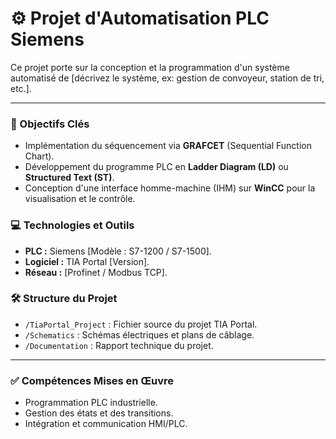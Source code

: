 # ⚙️ Projet d'Automatisation PLC Siemens

Ce projet porte sur la conception et la programmation d'un système automatisé de [décrivez le système, ex: gestion de convoyeur, station de tri, etc.].

---

### 🎯 Objectifs Clés

* Implémentation du séquencement via **GRAFCET** (Sequential Function Chart).
* Développement du programme PLC en **Ladder Diagram (LD)** ou **Structured Text (ST)**.
* Conception d'une interface homme-machine (IHM) sur **WinCC** pour la visualisation et le contrôle.

### 💻 Technologies et Outils

* **PLC :** Siemens [Modèle : S7-1200 / S7-1500].
* **Logiciel :** TIA Portal [Version].
* **Réseau :** [Profinet / Modbus TCP].

### 🛠️ Structure du Projet

* `/TiaPortal_Project` : Fichier source du projet TIA Portal.
* `/Schematics` : Schémas électriques et plans de câblage.
* `/Documentation` : Rapport technique du projet.

---

### ✅ Compétences Mises en Œuvre

* Programmation PLC industrielle.
* Gestion des états et des transitions.
* Intégration et communication HMI/PLC.
